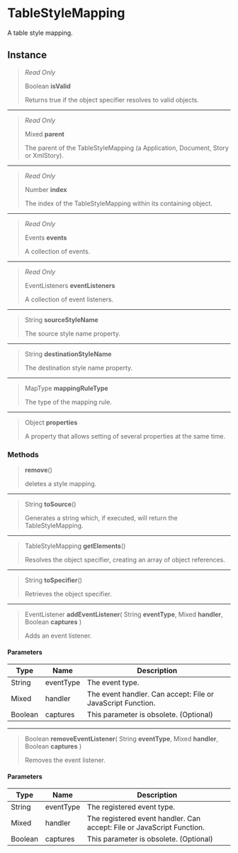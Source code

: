 # TableStyleMapping
A table style mapping.

## Instance
> *Read Only* 
> 
> Boolean **isValid** 
>
> Returns true if the object specifier resolves to valid objects.
*** 
> *Read Only* 
> 
> Mixed **parent** 
>
> The parent of the TableStyleMapping (a Application, Document, Story or XmlStory).
*** 
> *Read Only* 
> 
> Number **index** 
>
> The index of the TableStyleMapping within its containing object.
*** 
> *Read Only* 
> 
> Events **events** 
>
> A collection of events.
*** 
> *Read Only* 
> 
> EventListeners **eventListeners** 
>
> A collection of event listeners.
*** 
> String **sourceStyleName** 
>
> The source style name property.
*** 
> String **destinationStyleName** 
>
> The destination style name property.
*** 
> MapType **mappingRuleType** 
>
> The type of the mapping rule.
*** 
> Object **properties** 
>
> A property that allows setting of several properties at the same time.

### Methods
> **remove**()
> 
> deletes a style mapping.
*** 
> String **toSource**()
> 
> Generates a string which, if executed, will return the TableStyleMapping.
*** 
> TableStyleMapping **getElements**()
> 
> Resolves the object specifier, creating an array of object references.
*** 
> String **toSpecifier**()
> 
> Retrieves the object specifier.
*** 
> EventListener **addEventListener**( String **eventType**, Mixed **handler**, Boolean **captures** )
> 
> Adds an event listener.
#### Parameters
| Type | Name | Description |
|---|---|---|
| String | eventType | The event type. |
| Mixed | handler | The event handler. Can accept: File or JavaScript Function. |
| Boolean | captures | This parameter is obsolete. (Optional) |

*** 
> Boolean **removeEventListener**( String **eventType**, Mixed **handler**, Boolean **captures** )
> 
> Removes the event listener.
#### Parameters
| Type | Name | Description |
|---|---|---|
| String | eventType | The registered event type. |
| Mixed | handler | The registered event handler. Can accept: File or JavaScript Function. |
| Boolean | captures | This parameter is obsolete. (Optional) |


